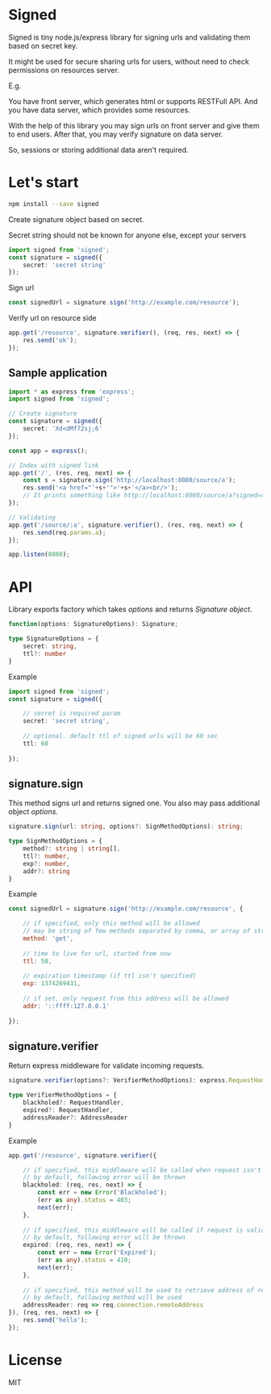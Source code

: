 Signed
======

Signed is tiny node.js/express library for signing urls and validating them based on secret key.

It might be used for secure sharing urls for users, without need to check permissions on resources server.

E.g.

You have front server, which generates html or supports RESTFull API. And you have data server, which provides some resources.

With the help of this library you may sign urls on front server and give them to end users. After that, you may verify signature on data server.

So, sessions or storing additional data aren't required.

Let's start
===========

```bash
npm install --save signed
```

Create signature object based on secret.

Secret string should not be known for anyone else, except your servers

```ts
import signed from 'signed';
const signature = signed({
    secret: 'secret string'
});
```

Sign url

```ts
const signedUrl = signature.sign('http://example.com/resource');
```

Verify url on resource side

```ts
app.get('/resource', signature.verifier(), (req, res, next) => {
    res.send('ok');
});
```

Sample application
------------------

```ts
import * as express from 'express';
import signed from 'signed';

// Create signature
const signature = signed({
    secret: 'Xd<dMf72sj;6'
});

const app = express();

// Index with signed link
app.get('/', (res, req, next) => {
    const s = signature.sign('http://localhost:8080/source/a');
    res.send('<a href="'+s+'">'+s+'</a><br/>');
    // It prints something like http://localhost:8080/source/a?signed=r:1422553972;e8d071f5ae64338e3d3ac8ff0bcc583b
});

// Validating
app.get('/source/:a', signature.verifier(), (res, req, next) => {
    res.send(req.params.a);
});

app.listen(8080);
```

API
===

Library exports factory which takes _options_ and returns _Signature object_.

```ts
function(options: SignatureOptions): Signature; 
```

```ts
type SignatureOptions = {
    secret: string,
    ttl?: number
}
```

Example

```ts
import signed from 'signed';
const signature = signed({

    // secret is required param
    secret: 'secret string',
        
    // optional. default ttl of signed urls will be 60 sec
    ttl: 60
    
});
```

signature.sign
--------------

This method signs url and returns signed one. You also may pass additional object _options_.

```ts
signature.sign(url: string, options?: SignMethodOptions): string;
```

```ts
type SignMethodOptions = {
    method?: string | string[],
    ttl?: number,
    exp?: number,
    addr?: string
}
```

Example

```js
const signedUrl = signature.sign('http://example.com/resource', {

    // if specified, only this method will be allowed
    // may be string of few methods separated by comma, or array of strings
    method: 'get',
        
    // time to live for url, started from now
    ttl: 50,
        
    // expiration timestamp (if ttl isn't specified)
    exp: 1374269431,
        
    // if set, only request from this address will be allowed
    addr: '::ffff:127.0.0.1'
    
});
```

signature.verifier
------------------

Return express middleware for validate incoming requests.

```ts
signature.verifier(options?: VerifierMethodOptions): express.RequestHandler;
```

```ts
type VerifierMethodOptions = {
    blackholed?: RequestHandler,
    expired?: RequestHandler,
    addressReader?: AddressReader
}
```

Example

```ts
app.get('/resource', signature.verifier({

    // if specified, this middleware will be called when request isn't valid
    // by default, following error will be thrown
    blackholed: (req, res, next) => {
        const err = new Error('Blackholed');
        (err as any).status = 403;
        next(err);
    },
    
    // if specified, this middleware will be called if request is valid, but it's been expired
    // by default, following error will be thrown
    expired: (req, res, next) => {
        const err = new Error('Expired');
        (err as any).status = 410;
        next(err);
    },
    
    // if specified, this method will be used to retrieve address of remote client
    // by default, following method will be used
    addressReader: req => req.connection.remoteAddress
}), (req, res, next) => {
    res.send('hello');
});
```

License
=======

MIT
